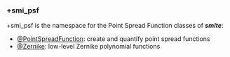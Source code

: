 ### +smi_psf

+smi_psf is the namespace for the Point Spread Function classes of ***smite***:
- [@PointSpreadFunction](@PointSpreadFunction/README.md):
  create and quantify point spread functions
- [@Zernike](@Zernike/README.md):
  low-level Zernike polynomial functions
